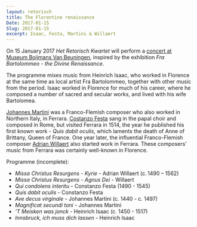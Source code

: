 ```yaml
---
layout: retorisch
title: The Florentine renaissance
Date: 2017-01-15
Slug: 2017-01-15
excerpt: Isaac, Festa, Martini & Willaert
---
```


On 15 January 2017 _Het Retorisch Kwartet_ will perform a [concert at Museum Boijmans Van Beuningen](http://www.boijmans.nl/en/7/calendar-exhibitions/calendaritem/1262/fra-bartolommeo), inspired by the exhibition _Fra Bartolommeo - the Divine Renaissance_.

The programme mixes music from Heinrich Isaac, who worked in Florence at the same time as local artist Fra Bartolommeo, together with other music from the period. Isaac worked in Florence for much of his career, where he composed a number of sacred and secular works, and lived with his wife Bartolomea. 

[Johannes Martini](https://en.wikipedia.org/wiki/Johannes_Martini) was a Franco-Flemish composer who also worked in Northern Italy, in Ferrara. [Costanzo Festa](https://en.wikipedia.org/wiki/Costanzo_Festa) sang in the papal choir and composed in Rome, but visited Ferrara in 1514, the year he published his first known work - _Quis dabit oculis_, which laments the death of Anne of Brittany, Queen of France. One year later, the influential Franco-Flemish composer [Adrian Willaert](https://en.wikipedia.org/wiki/Adrian_Willaert) also started work in Ferrara. These composers’ music from Ferrara was certainly well-known in Florence.

Programme (incomplete):

* _Missa Christus Resurgens - Kyrie_ - Adrian Willaert (c. 1490 – 1562)
* _Missa Christus Resurgens - Agnus Dei_ - Willaert
* _Qui condolens interitu_ - Constanzo Festa (1490 - 1545)
* _Quis dabit oculis_ - Constanzo Festa
* _Ave decus virginale_ - Johannes Martini (c. 1440 - c. 1497)
* _Magnificat secundi toni_ - Johannes Martini
* _’T Meisken was jonck_ - Heinrich Isaac (c. 1450 - 1517)
* _Innsbruck, ich muss dich lassen_ - Heinrich Isaac

